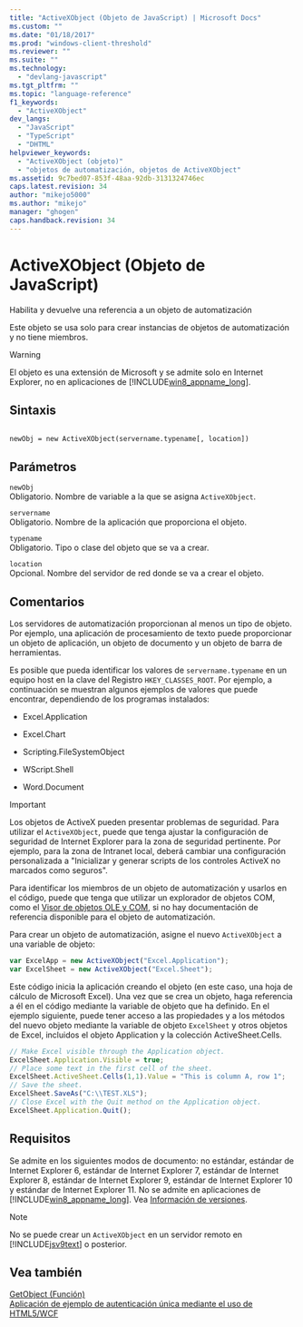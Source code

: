 ```yaml
---
title: "ActiveXObject (Objeto de JavaScript) | Microsoft Docs"
ms.custom: ""
ms.date: "01/18/2017"
ms.prod: "windows-client-threshold"
ms.reviewer: ""
ms.suite: ""
ms.technology: 
  - "devlang-javascript"
ms.tgt_pltfrm: ""
ms.topic: "language-reference"
f1_keywords: 
  - "ActiveXObject"
dev_langs: 
  - "JavaScript"
  - "TypeScript"
  - "DHTML"
helpviewer_keywords: 
  - "ActiveXObject (objeto)"
  - "objetos de automatización, objetos de ActiveXObject"
ms.assetid: 9c7bed07-853f-48aa-92db-3131324746ec
caps.latest.revision: 34
author: "mikejo5000"
ms.author: "mikejo"
manager: "ghogen"
caps.handback.revision: 34
---
```

# ActiveXObject (Objeto de JavaScript)
Habilita y devuelve una referencia a un objeto de automatización  
  
 Este objeto se usa solo para crear instancias de objetos de automatización y no tiene miembros.  
  
> [!WARNING]
>  El objeto es una extensión de Microsoft y se admite solo en Internet Explorer, no en aplicaciones de [!INCLUDE[win8_appname_long](../../javascript/includes/win8-appname-long-md.md)].  
  
## Sintaxis  
  
```  
  
newObj = new ActiveXObject(servername.typename[, location])  
```  
  
## Parámetros  
 `newObj`  
 Obligatorio.  Nombre de variable a la que se asigna `ActiveXObject`.  
  
 `servername`  
 Obligatorio.  Nombre de la aplicación que proporciona el objeto.  
  
 `typename`  
 Obligatorio.  Tipo o clase del objeto que se va a crear.  
  
 `location`  
 Opcional.  Nombre del servidor de red donde se va a crear el objeto.  
  
## Comentarios  
 Los servidores de automatización proporcionan al menos un tipo de objeto.  Por ejemplo, una aplicación de procesamiento de texto puede proporcionar un objeto de aplicación, un objeto de documento y un objeto de barra de herramientas.  
  
 Es posible que pueda identificar los valores de `servername.typename` en un equipo host en la clave del Registro `HKEY_CLASSES_ROOT`.  Por ejemplo, a continuación se muestran algunos ejemplos de valores que puede encontrar, dependiendo de los programas instalados:  
  
-   Excel.Application  
  
-   Excel.Chart  
  
-   Scripting.FileSystemObject  
  
-   WScript.Shell  
  
-   Word.Document  
  
> [!IMPORTANT]
>  Los objetos de ActiveX pueden presentar problemas de seguridad.  Para utilizar el `ActiveXObject`, puede que tenga ajustar la configuración de seguridad de Internet Explorer para la zona de seguridad pertinente.  Por ejemplo, para la zona de Intranet local, deberá cambiar una configuración personalizada a "Inicializar y generar scripts de los controles ActiveX no marcados como seguros".  
  
 Para identificar los miembros de un objeto de automatización y usarlos en el código, puede que tenga que utilizar un explorador de objetos COM, como el [Visor de objetos OLE y COM](http://msdn.microsoft.com/library/d0kh9f4c.aspx), si no hay documentación de referencia disponible para el objeto de automatización.  
  
 Para crear un objeto de automatización, asigne el nuevo `ActiveXObject` a una variable de objeto:  
  
```javascript  
var ExcelApp = new ActiveXObject("Excel.Application");  
var ExcelSheet = new ActiveXObject("Excel.Sheet");  
```  
  
 Este código inicia la aplicación creando el objeto \(en este caso, una hoja de cálculo de Microsoft Excel\).  Una vez que se crea un objeto, haga referencia a él en el código mediante la variable de objeto que ha definido.  En el ejemplo siguiente, puede tener acceso a las propiedades y a los métodos del nuevo objeto mediante la variable de objeto `ExcelSheet` y otros objetos de Excel, incluidos el objeto Application y la colección ActiveSheet.Cells.  
  
```javascript  
// Make Excel visible through the Application object.  
ExcelSheet.Application.Visible = true;  
// Place some text in the first cell of the sheet.  
ExcelSheet.ActiveSheet.Cells(1,1).Value = "This is column A, row 1";  
// Save the sheet.  
ExcelSheet.SaveAs("C:\\TEST.XLS");  
// Close Excel with the Quit method on the Application object.  
ExcelSheet.Application.Quit();  
```  
  
## Requisitos  
 Se admite en los siguientes modos de documento: no estándar, estándar de Internet Explorer 6, estándar de Internet Explorer 7, estándar de Internet Explorer 8, estándar de Internet Explorer 9, estándar de Internet Explorer 10 y estándar de Internet Explorer 11.  No se admite en aplicaciones de [!INCLUDE[win8_appname_long](../../javascript/includes/win8-appname-long-md.md)].  Vea [Información de versiones](../../javascript/reference/javascript-version-information.md).  
  
> [!NOTE]
>  No se puede crear un `ActiveXObject` en un servidor remoto en [!INCLUDE[jsv9text](../../javascript/includes/jsv9text-md.md)] o posterior.  
  
## Vea también  
 [GetObject \(Función\)](../../javascript/reference/getobject-function-javascript.md)   
 [Aplicación de ejemplo de autenticación única mediante el uso de HTML5\/WCF](http://code.msdn.microsoft.com/Unique-Authentication-f32d2da0)